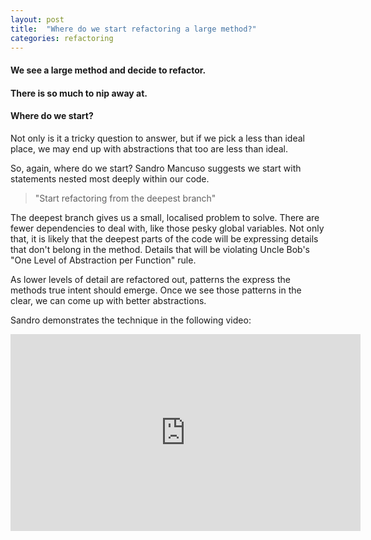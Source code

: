 ```yaml
---
layout: post
title:  "Where do we start refactoring a large method?"
categories: refactoring
---
```


#### We see a large method and decide to refactor.
#### There is so much to nip away at.
#### Where do we start?

Not only is it a tricky question to answer, but if we pick a less than ideal place, we may end up with abstractions that too are less than ideal.

So, again, where do we start?
Sandro Mancuso suggests we start with statements
nested most deeply within our code.

> "Start refactoring from the deepest branch"

The deepest branch gives us a small, localised problem to solve.
There are fewer dependencies to deal with, like those pesky global variables.
Not only that,
it is likely that the deepest parts of the code will be expressing
details that don't belong in the method.
Details that will be violating Uncle Bob's
"One Level of Abstraction per Function" rule.

As lower levels of detail are refactored out,
patterns the express the methods true intent should emerge.
Once we see those patterns in the clear,
we can come up with better abstractions.

Sandro demonstrates the technique in the following video:

<iframe width="560" height="315" src="https://www.youtube.com/embed/_NnElPO5BU0?start=1973" title="YouTube video player" frameborder="0" allow="accelerometer; autoplay; clipboard-write; encrypted-media; gyroscope; picture-in-picture" allowfullscreen></iframe>